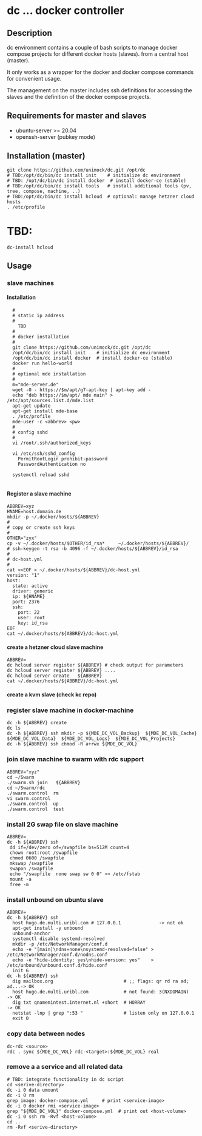 # dc  ... docker controller

## Description

dc environment contains a couple of bash scripts to manage docker compose projects for different docker hosts (slaves).
from a central host (master).

It only works as a wrapper for the docker and docker compose commands for convenient usage.

The management on the master includes ssh definitions for accessing the slaves and the definition of the docker compose projects.


## Requirements for master and slaves
 * ubuntu-server >= 20.04
 * openssh-server (pubkey mode)

## Installation (master)
```
git clone https://github.com/unimock/dc.git /opt/dc
# TBD:/opt/dc/bin/dc install init    # initialize dc environment
# TBD: /opt/dc/bin/dc install docker  # install docker-ce (stable)
# TBD:/opt/dc/bin/dc install tools   # install additional tools (pv, tree, compose, machine, ..)
# TBD:/opt/dc/bin/dc install hcloud  # optional: manage hetzner cloud hosts
. /etc/profile
```

# TBD:

```
dc-install hcloud
```


## Usage

### slave machines

#### Installation

```
  #
  # static ip address
  #
    TBD
  #
  # docker installation
  #
  git clone https://github.com/unimock/dc.git /opt/dc
  /opt/dc/bin/dc install init    # initialize dc environment
  /opt/dc/bin/dc install docker  # install docker-ce (stable)
  docker run hello-world
  #
  # optional mde installation
  #
  m="mde-server.de"
  wget -O - https://$m/apt/g7-apt-key | apt-key add -
  echo "deb https://$m/apt/ mde main" > /etc/apt/sources.list.d/mde.list
  apt-get update
  apt-get install mde-base
  . /etc/profile
  mde-user -c <abbrev> <pw>
  #
  # config sshd
  #
  vi /root/.ssh/authorized_keys

  vi /etc/ssh/sshd_config
    PermitRootLogin prohibit-password
    PasswordAuthentication no
  
  systemctl reload sshd
  
```

#### Register a slave machine
```
ABBREV=xyz
HNAME=host.domain.de
mkdir -p ~/.docker/hosts/${ABBREV}
#
# copy or create ssh keys
#
OTHER="zyx"
cp -v ~/.docker/hosts/$OTHER/id_rsa*     ~/.docker/hosts/${ABBREV}/
# ssh-keygen -t rsa -b 4096 -f ~/.docker/hosts/${ABBREV}/id_rsa
#
# dc-host.yml
#
cat <<EOF > ~/.docker/hosts/${ABBREV}/dc-host.yml
version: "1"
host:
  state: active
  driver: generic
  ip: ${HNAME}
  port: 2376
  ssh:
    port: 22
    user: root
    key: id_rsa
EOF
cat ~/.docker/hosts/${ABBREV}/dc-host.yml
```

#### create a hetzner cloud slave machine

```
ABBREV=
dc hcloud server register ${ABBREV} # check output for parameters
dc hcloud server register ${ABBREV} ....
dc hcloud server create   ${ABBREV}
cat ~/.docker/hosts/${ABBREV}/dc-host.yml
```
#### create a kvm slave (check kc repo)

### register slave machine in docker-machine

```
dc -h ${ABBREV} create
dc ls
dc -h ${ABBREV} ssh mkdir -p ${MDE_DC_VOL_Backup}  ${MDE_DC_VOL_Cache}  ${MDE_DC_VOL_Data}  ${MDE_DC_VOL_Logs}  ${MDE_DC_VOL_Projects}
dc -h ${ABBREV} ssh chmod -R a+rwx ${MDE_DC_VOL}
```

### join slave machine to swarm with rdc support
```
ABBREV="xyz"
cd ~/Swarm
./swarm.sh join   ${ABBREV}
cd ~/Swarm/rdc
./swarm.control  rm
vi swarm.control
./swarm.control  up
./swarm.control  test
```

### install 2G swap file on slave machine
```
ABBREV=
dc -h ${ABBREV} ssh
 dd if=/dev/zero of=/swapfile bs=512M count=4
 chown root:root /swapfile
 chmod 0600 /swapfile
 mkswap /swapfile
 swapon /swapfile
 echo "/swapfile  none swap sw 0 0" >> /etc/fstab
 mount -a
 free -m
```

### install unbound on ubuntu slave
```
ABBREV=
dc -h ${ABBREV} ssh
  host hugo.de.multi.uribl.com # 127.0.0.1              -> not ok
  apt-get install -y unbound
  unbound-anchor
  systemctl disable systemd-resolved
  mkdir -p /etc/NetworkManager/conf.d
  echo -e "[main]\ndns=none\nsystemd-resolved=false" > /etc/NetworkManager/conf.d/nodns.conf
  echo -e "hide-identity: yes\nhide-version: yes"    > /etc/unbound/unbound.conf.d/hide.conf
  init 6
dc -h ${ABBREV} ssh
  dig mailbox.org                          # ;; flags: qr rd ra ad;    ad...-> OK
  host hugo.de.multi.uribl.com             # not found: 3(NXDOMAIN)         -> OK
  dig txt qnamemintest.internet.nl +short  # HORRAY                         -> OK
  netstat -lnp | grep ":53 "               # listen only on 127.0.0.1
  exit 0
```
### copy data between nodes
```
dc-rdc <source>
rdc . sync ${MDE_DC_VOL} rdc-<target>:${MDE_DC_VOL} real
```

### remove a a service and all related data
```
# TBD: integrate functionality in dc script
cd <serive-directory>
dc -i 0 data umount
dc -i 0 rm
grep image: docker-compose.yml     # print <service-image>
dc -i 0 docker rmi <service-image>
grep "${MDE_DC_VOL}" docker-compose.yml  # print out <host-volume>
dc -i 0 ssh rm -Rvf <host-volume>
cd ..
rm -Rvf <serive-directory>
```

